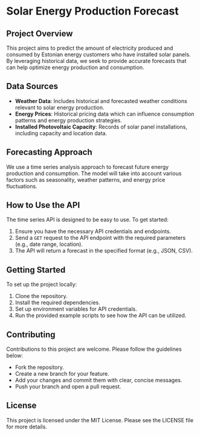 # Solar Energy Production Forecast

## Project Overview
This project aims to predict the amount of electricity produced and consumed by Estonian energy customers who have installed solar panels. By leveraging historical data, we seek to provide accurate forecasts that can help optimize energy production and consumption.

## Data Sources
- **Weather Data**: Includes historical and forecasted weather conditions relevant to solar energy production.
- **Energy Prices**: Historical pricing data which can influence consumption patterns and energy production strategies.
- **Installed Photovoltaic Capacity**: Records of solar panel installations, including capacity and location data.

## Forecasting Approach
We use a time series analysis approach to forecast future energy production and consumption. The model will take into account various factors such as seasonality, weather patterns, and energy price fluctuations.

## How to Use the API
The time series API is designed to be easy to use. To get started:

1. Ensure you have the necessary API credentials and endpoints.
2. Send a `GET` request to the API endpoint with the required parameters (e.g., date range, location).
3. The API will return a forecast in the specified format (e.g., JSON, CSV).

## Getting Started
To set up the project locally:

1. Clone the repository.
2. Install the required dependencies.
3. Set up environment variables for API credentials.
4. Run the provided example scripts to see how the API can be utilized.

## Contributing
Contributions to this project are welcome. Please follow the guidelines below:

- Fork the repository.
- Create a new branch for your feature.
- Add your changes and commit them with clear, concise messages.
- Push your branch and open a pull request.

## License
This project is licensed under the MIT License. Please see the LICENSE file for more details.
